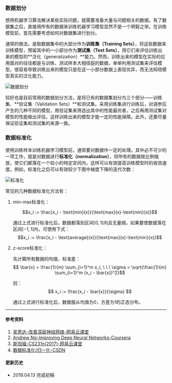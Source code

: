 ### 数据划分
想用机器学习算法解决某些实际问题，就需要准备大量与问题相关的数据。有了数据集之后，直接用所有的数据来训练机器学习模型显然不是一个明智之举。在训练模型前，首先需要考虑如何对数据集进行划分。

通常的做法，是取数据集中的大部分作为**训练集（Training Sets）**，将这些数据来训练模型，预留其中的一小部分作为**测试集（Test Sets）**，用它们来评估训练出来的模型的**泛化（generalization）**能力。然而，训练出来的模型在实际的应用面对的往往都是与训练、测试样本大相径庭的数据，单单利用测试集来评估模型，很容易导致训练出来的模型只是在这一小部分数据上表现优异，而无法知晓模型真实的泛化能力。

![数据划分](https://ws1.sinaimg.cn/large/82e16446ly1g207cymomjj20ye09mdm1.jpg)

较好也是目前常用的数据划分方法，是将已有的数据集划分为三个部分——训练集、**验证集（Validation Sets）**和测试集。采用训练集进行训练后，对调参后产生的几种不同的模型，用验证集来筛选出其中的性能最优者，之后再用测试集对模型的性能做出评估，这样训练出来的模型才能一定的性能保障。此外，还要尽量保证验证集和测试集的来源一致。

### 数据标准化
使用训练样本训练机器学习模型前，通常要对数据作一定的处理。其中必不可少的一项工作，就是对数据进行**标准化（normalization）**，将所有的数据按比例缩放，使它们都落在一个较小的特定空间内，这样可以有效提高训练模型时的收敛速度。例如，标准化之后可以有效较少下图中梯度下降的迭代次数：

![标准化](https://ws1.sinaimg.cn/large/82e16446ly1g21zehgul5j20qc0dpdi8.jpg)

常见的几种数据标准化方法有：
1. min-max标准化：

    $$x_i := \frac{x_i - \text{min}(x)}{\text{max}(x)-\text{min}(x)}$$

    通过上式进行标准化后，数据都落到区间$[0,1]$内且无量纲。如果要使数据落在区间$[-1,1]$内，可使用下式：
    $$x_i := \frac{x_i - \text{average}(x)}{\text{max}(x)-\text{min}(x)}$$

2. z-score标准化：

    先计算所有数据的均值、标准差：
    $$ \bar{x} = \frac{1}{m} \sum_{i=1}^m x_i, \ \ \  \sigma = \sqrt{\frac{1}{m} \sum_{i=1}^m (x_i - \bar{x})^2}$$ 

    则：
    $$ x_i := \frac{x_i - \bar{x}}{\sigma} $$  

    通过上式进行标准化后，数据服从均值为$0$，方差为$1$的正态分布。

***
#### 参考资料
1. [吴恩达-改善深层神经网络-网易云课堂](http://mooc.study.163.com/course/deeplearning_ai-2001281003#/info)
2. [Andrew Ng-Improving Deep Neural Networks-Coursera](https://www.coursera.org/learn/deep-neural-network/)
3. [斯坦福-CS231n(2017)-网易云课堂](https://study.163.com/course/introduction/1004697005.htm)
4. [数据标准化/归一化-CSDN](https://blog.csdn.net/pipisorry/article/details/52247379)

#### 更新历史
* 2019.04.13 完成初稿
